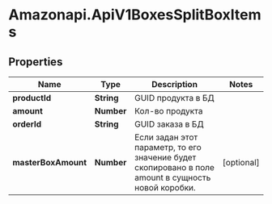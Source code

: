 # Amazonapi.ApiV1BoxesSplitBoxItems

## Properties

Name | Type | Description | Notes
------------ | ------------- | ------------- | -------------
**productId** | **String** | GUID продукта в БД | 
**amount** | **Number** | Кол-во продукта | 
**orderId** | **String** | GUID заказа в БД | 
**masterBoxAmount** | **Number** | Если задан этот параметр, то его значение будет скопировано в поле amount в сущность новой коробки. | [optional] 


